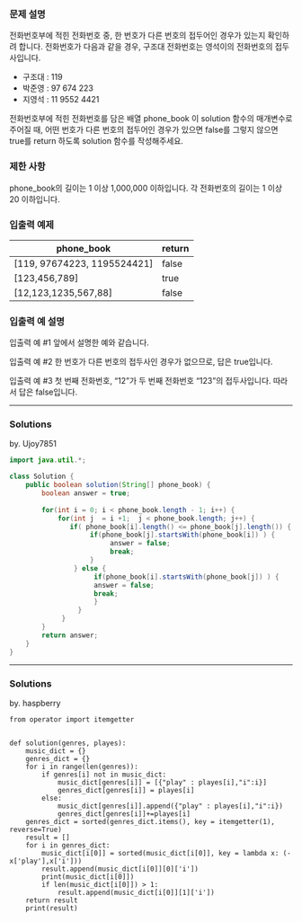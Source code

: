 ### 문제 설명
전화번호부에 적힌 전화번호 중, 한 번호가 다른 번호의 접두어인 경우가 있는지 확인하려 합니다.
전화번호가 다음과 같을 경우, 구조대 전화번호는 영석이의 전화번호의 접두사입니다.

- 구조대 : 119
- 박준영 : 97 674 223
- 지영석 : 11 9552 4421

전화번호부에 적힌 전화번호를 담은 배열 phone_book 이 solution 함수의 매개변수로 주어질 때, 어떤 번호가 다른 번호의 접두어인 경우가 있으면 false를 그렇지 않으면 true를 return 하도록 solution 함수를 작성해주세요.

### 제한 사항
phone_book의 길이는 1 이상 1,000,000 이하입니다.
각 전화번호의 길이는 1 이상 20 이하입니다.

### 입출력 예제
|phone_book|	return|
|--|--|
|[119, 97674223, 1195524421]	|false|
|[123,456,789]|	true|
|[12,123,1235,567,88]	|false|

### 입출력 예 설명
입출력 예 #1
앞에서 설명한 예와 같습니다.

입출력 예 #2
한 번호가 다른 번호의 접두사인 경우가 없으므로, 답은 true입니다.

입출력 예 #3
첫 번째 전화번호, “12”가 두 번째 전화번호 “123”의 접두사입니다. 따라서 답은 false입니다.

---
### Solutions

by. Ujoy7851

```java
import java.util.*;

class Solution {
    public boolean solution(String[] phone_book) {
        boolean answer = true;
        
        for(int i = 0; i < phone_book.length - 1; i++) {
            for(int j  = i +1;  j < phone_book.length; j++) {
               if( phone_book[i].length() <= phone_book[j].length()) {
                    if(phone_book[j].startsWith(phone_book[i]) ) {
                         answer = false;
                         break;
                    }
                } else {
                     if(phone_book[i].startsWith(phone_book[j]) ) {
                     answer = false;
                     break;
                     }
                 }
             }
        }
        return answer;
    }
}
```
---
### Solutions

by. haspberry

```python3
from operator import itemgetter 


def solution(genres, playes):
    music_dict = {}
    genres_dict = {}
    for i in range(len(genres)):
        if genres[i] not in music_dict:
            music_dict[genres[i]] = [{"play" : playes[i],"i":i}]
            genres_dict[genres[i]] = playes[i]
        else:
            music_dict[genres[i]].append({"play" : playes[i],"i":i})
            genres_dict[genres[i]]+=playes[i]
    genres_dict = sorted(genres_dict.items(), key = itemgetter(1), reverse=True)
    result = []
    for i in genres_dict:
        music_dict[i[0]] = sorted(music_dict[i[0]], key = lambda x: (-x['play'],x['i']))
        result.append(music_dict[i[0]][0]['i'])
        print(music_dict[i[0]])
        if len(music_dict[i[0]]) > 1:
            result.append(music_dict[i[0]][1]['i'])
    return result
    print(result)
```

